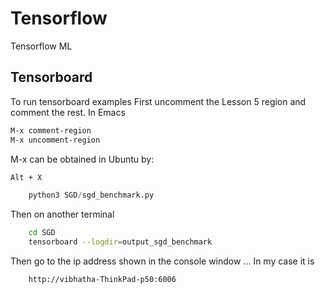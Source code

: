 # Tensorflow
Tensorflow ML

## Tensorboard
To run tensorboard examples
First uncomment the Lesson 5 region and comment the rest. 
In Emacs
```bash
M-x comment-region 
M-x uncomment-region
```
M-x can be obtained in Ubuntu by:
```bash
Alt + X
```


```python
	python3 SGD/sgd_benchmark.py
```

Then on another terminal 

```bash
	cd SGD
	tensorboard --logdir=output_sgd_benchmark
```

Then go to the ip address shown in the console window ...
In my case it is 

```bash
	http://vibhatha-ThinkPad-p50:6006
```
